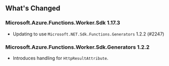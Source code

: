 ## What's Changed

<!-- Please add your release notes in the following format:
- My change description (#PR/#issue)
-->

### Microsoft.Azure.Functions.Worker.Sdk 1.17.3

- Updating to use `Microsoft.NET.Sdk.Functions.Generators` 1.2.2 (#2247)

### Microsoft.Azure.Functions.Worker.Sdk.Generators 1.2.2

- Introduces handling for `HttpResultAttribute`.
